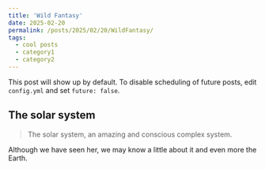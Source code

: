 ```yaml
--- 
title: 'Wild Fantasy' 
date: 2025-02-20 
permalink: /posts/2025/02/20/WildFantasy/
tags:  
  - cool posts 
  - category1 
  - category2 
--- 
```


This post will show up by default. To disable scheduling of future posts, edit `config.yml` and set `future: false`. 

## The solar system        
> The solar system, an amazing and conscious complex system.

Although we have seen her, we may know a little about it and even more the Earth.
